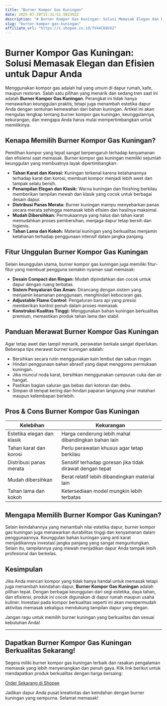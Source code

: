 ```yaml
---
title: "Burner Kompor Gas Kuningan"
date: 2025-07-20T15:31:51.502392Z
description: "# Burner Kompor Gas Kuningan: Solusi Memasak Elegan dan Efisien untuk Dapur Anda..."
slug: "burner-kompor-gas-kuningan"
affiliate_url: "https://s.shopee.co.id/7V44C68VX2"
---
```

# Burner Kompor Gas Kuningan: Solusi Memasak Elegan dan Efisien untuk Dapur Anda

Menggunakan kompor gas adalah hal yang umum di dapur rumah, kafe, maupun restoran. Salah satu pilihan yang menarik dan sedang tren saat ini adalah **Burner Kompor Gas Kuningan**. Perangkat ini tidak hanya menawarkan keunggulan praktis, tetapi juga menambah estetika dapur Anda dengan sentuhan kemewahan dari bahan kuningan. Artikel ini akan mengulas lengkap tentang burner kompor gas kuningan, keunggulannya, kekurangan, dan mengapa Anda harus mulai mempertimbangkan untuk memilikinya.

## Kenapa Memilih Burner Kompor Gas Kuningan?

Pemilihan kompor yang tepat sangat berpengaruh terhadap kenyamanan dan efisiensi saat memasak. Burner kompor gas kuningan memiliki sejumlah keunggulan yang membuatnya layak dipertimbangkan:

- **Tahan Karat dan Korosi:** Kuningan terkenal karena ketahanannya terhadap karat dan korosi, membuat kompor menjadi lebih awet dan tampak selalu bersih.
- **Penampilan Elegan dan Klasik:** Warna kuningan dan finishing berkilau memberikan tampilan mewah dan klasik yang cocok untuk berbagai desain dapur.
- **Distribusi Panas Merata:** Burner kuningan mampu menyebarkan panas secara merata sehingga memasak lebih efisien dan hasilnya maksimal.
- **Mudah Dibersihkan:** Permukaannya yang halus dan tahan karat memudahkan proses pembersihan, menjaga dapur tetap bersih dan higienis.
- **Tahan Lama dan Kokoh:** Material kuningan yang berkualitas menjamin ketahanan terhadap penggunaan intensif dalam jangka panjang.

## Fitur Unggulan Burner Kompor Gas Kuningan

Selain keunggulan utama, burner kompor gas kuningan juga memiliki fitur-fitur yang membuat pengguna semakin nyaman saat memasak:

- **Desain Compact dan Ringan:** Mudah dipindahkan dan cocok untuk dapur dengan ruang terbatas.
- **Sistem Penyaluran Gas Aman:** Dirancang dengan sistem yang menjamin keamanan penggunaan, menghindari kebocoran gas.
- **Adjustable Flame Control:** Pengaturan bara api yang presisi memberikan kontrol penuh dalam proses memasak.
- **Konstruksi Kualitas Tinggi:** Menggunakan bahan kuningan berkualitas premium, memastikan produk tahan lama dan stabil.

## Panduan Merawat Burner Kompor Gas Kuningan

Agar tetap awet dan tampil menarik, perawatan berkala sangat diperlukan. Beberapa tips merawat burner kuningan adalah:

- Bersihkan secara rutin menggunakan kain lembut dan sabun ringan.
- Hindari penggunaan bahan abrasif yang dapat menggores permukaan kuningan.
- Jika muncul noda karat, bersihkan menggunakan campuran cuka dan air hangat.
- Pastikan bagian saluran gas bebas dari kotoran dan debu.
- Simpan di tempat kering dan hindari paparan langsung sinar matahari maupun kelembapan berlebih.

## Pros & Cons Burner Kompor Gas Kuningan

| Kelebihan | Kekurangan |
| --------- | ------------ |
| Estetika elegan dan klasik | Harga cenderung lebih mahal dibandingkan bahan lain |
| Tahan karat dan korosi | Perlu perawatan khusus agar tetap berkilau |
| Distribusi panas merata | Sensitif terhadap goresan jika tidak dirawat dengan tepat |
| Mudah dibersihkan | Berat relatif lebih dibandingkan material lain |
| Tahan lama dan kokoh | Ketersediaan model mungkin lebih terbatas |

## Mengapa Memilih Burner Kompor Gas Kuningan?

Selain keindahannya yang menambah nilai estetika dapur, burner kompor gas kuningan juga menawarkan durabilitas tinggi dan kenyamanan dalam penggunaannya. Keunggulan bahan kuningan yang anti karat menjadikannya investasi jangka panjang yang sangat menguntungkan. Selain itu, tampilannya yang mewah menjadikan dapur Anda tampak lebih profesional dan berkelas.

## Kesimpulan

Jika Anda mencari kompor yang tidak hanya handal untuk memasak tetapi juga menambah keindahan dapur, **Burner Kompor Gas Kuningan** adalah pilihan tepat. Dengan berbagai keunggulan dari segi estetika, daya tahan, dan efisiensi, produk ini cocok digunakan di dapur rumah maupun usaha kuliner. Investasi pada kompor berkualitas seperti ini akan mempermudah aktivitas memasak sekaligus mendukung tampilan dapur yang elegan.

Jangan ragu untuk memilih burner kuningan yang berkualitas dan sesuai kebutuhan Anda!

---

## Dapatkan Burner Kompor Gas Kuningan Berkualitas Sekarang!

Segera miliki burner kompor gas kuningan terbaik dan rasakan pengalaman memasak yang lebih menyenangkan dan penuh gaya. Klik link berikut untuk mendapatkan produk berkualitas dengan harga bersaing:

[Order Sekarang di Shopee](https://s.shopee.co.id/7V44C68VX2)

Jadikan dapur Anda pusat kreativitas dan keindahan dengan burner kuningan yang sempurna. Selamat memasak!